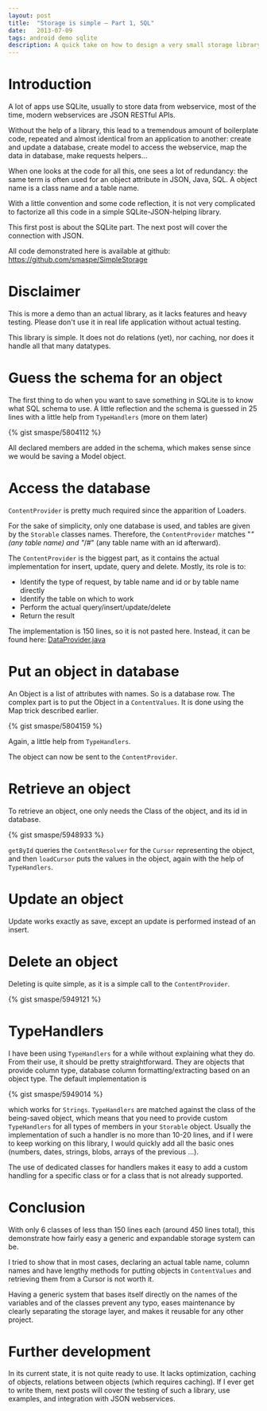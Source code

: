 ```yaml
---
layout: post
title:  "Storage is simple – Part 1, SQL"
date:   2013-07-09
tags: android demo sqlite
description: A quick take on how to design a very small storage library 
---
```

# Introduction

A lot of apps use SQLite, usually to store data from webservice, most of the time, modern webservices are JSON RESTful APIs.

Without the help of a library, this lead to a tremendous amount of boilerplate code, repeated and almost identical from an application to another: create and update a database, create model to access the webservice, map the data in database, make requests helpers...

When one looks at the code for all this, one sees a lot of redundancy: the same term is often used for an object attribute in JSON, Java, SQL. A object name is a class name and a table name.

With a little convention and some code reflection, it is not very complicated to factorize all this code in a simple SQLite-JSON-helping library.

This first post is about the SQLite part. The next post will cover the connection with JSON.

All code demonstrated here is available at github: <https://github.com/smaspe/SimpleStorage>

# Disclaimer

This is more a demo than an actual library, as it lacks features and heavy testing. Please don't use it in real life application without actual testing.

This library is simple. It does not do relations (yet), nor caching, nor does it handle all that many datatypes.

# Guess the schema for an object

The first thing to do when you want to save something in SQLite is to know what SQL schema to use. A little reflection and the schema is guessed in 25 lines with a little help from `TypeHandlers` (more on them later)

{% gist smaspe/5804112 %}

All declared members are added in the schema, which makes sense since we would be saving a Model object.

# Access the database

`ContentProvider` is pretty much required since the apparition of Loaders.

For the sake of simplicity, only one database is used, and tables are given by the `Storable` classes names. Therefore, the `ContentProvider` matches "*" (any table name) and "*/#" (any table name with an id afterward).

The `ContentProvider` is the biggest part, as it contains the actual implementation for insert, update, query and delete. Mostly, its role is to:

- Identify the type of request, by table name and id or by table name directly
- Identify the table on which to work
- Perform the actual query/insert/update/delete
- Return the result

The implementation is 150 lines, so it is not pasted here. Instead, it can be found here: [DataProvider.java](https://github.com/smaspe/SimpleStorage/blob/master/SimpleStorage/src/com/njzk2/simplestorage/DataProvider.java)

# Put an object in database

An Object is a list of attributes with names. So is a database row. The complex part is to put the Object in a `ContentValues`. It is done using the Map trick described earlier.

{% gist smaspe/5804159 %}

Again, a little help from `TypeHandlers`.

The object can now be sent to the `ContentProvider`.

# Retrieve an object

To retrieve an object, one only needs the Class of the object, and its id in database.

{% gist smaspe/5948933 %}

`getById` queries the `ContentResolver` for the `Cursor` representing the object, and then `loadCursor` puts the values in the object, again with the help of `TypeHandlers`.

# Update an object

Update works exactly as save, except an update is performed instead of an insert.

# Delete an object

Deleting is quite simple, as it is a simple call to the `ContentProvider`.

{% gist smaspe/5949121 %}

# TypeHandlers

I have been using `TypeHandlers` for a while without explaining what they do. From their use, it should be pretty straightforward. They are objects that provide column type, database column formatting/extracting based on an object type. The default implementation is

{% gist smaspe/5949014 %}

which works for `Strings`. `TypeHandlers` are matched against the class of the being-saved object, which means that you need to provide custom `TypeHandlers` for all types of members in your `Storable` object. Usually the implementation of such a handler is no more than 10-20 lines, and if I were to keep working on this library, I would quickly add all the basic ones (numbers, dates, strings, blobs, arrays of the previous ...).

The use of dedicated classes for handlers makes it easy to add a custom handling for a specific class or for a class that is not already supported.

# Conclusion

With only 6 classes of less than 150 lines each (around 450 lines total), this demonstrate how fairly easy a generic and expandable storage system can be.

I tried to show that in most cases, declaring an actual table name, column names and have lengthy methods for putting objects in `ContentValues` and retrieving them from a Cursor is not worth it.

Having a generic system that bases itself directly on the names of the variables and of the classes prevent any typo, eases maintenance by clearly separating the storage layer, and makes it reusable for any other project.

# Further development

In its current state, it is not quite ready to use. It lacks optimization, caching of objects, relations between objects (which requires caching). If I ever get to write them, next posts will cover the testing of such a library, use examples, and integration with JSON webservices.
